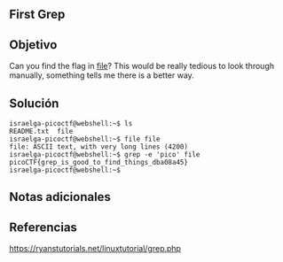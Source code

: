 ## First Grep
## Objetivo
Can you find the flag in [file](https://jupiter.challenges.picoctf.org/static/495d43ee4a2b9f345a4307d053b4d88d/file)? This would be really tedious to look through manually, something tells me there is a better way.
## Solución 
```shell
israelga-picoctf@webshell:~$ ls
README.txt  file
israelga-picoctf@webshell:~$ file file
file: ASCII text, with very long lines (4200)
israelga-picoctf@webshell:~$ grep -e 'pico' file
picoCTF{grep_is_good_to_find_things_dba08a45}
israelga-picoctf@webshell:~$ 
```
## Notas adicionales
## Referencias
https://ryanstutorials.net/linuxtutorial/grep.php